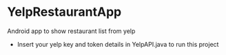 # YelpRestaurantApp
Android app to show restaurant list from yelp

- Insert your yelp key and token details in YelpAPI.java to run this project
